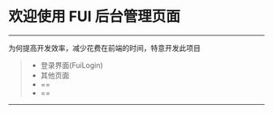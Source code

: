 # 欢迎使用 FUI 后台管理页面 

------

为何提高开发效率，减少花费在前端的时间，特意开发此项目

> * 登录界面(FuiLogin)
> * 其他页面
> * ==
> * ==


------